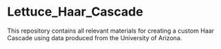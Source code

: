 # Lettuce_Haar_Cascade
This repository contains all relevant materials for creating a custom Haar Cascade using data produced from the University of Arizona.
